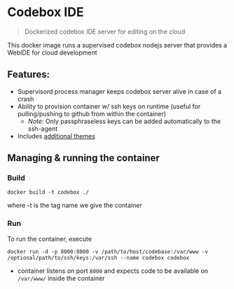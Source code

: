 Codebox IDE
============

> Dockerized codebox IDE server for editing on the cloud

This docker image runs a supervised codebox nodejs server that provides a WebIDE for cloud development

## Features:

- Supervisord process manager keeps codebox server alive in case of a crash
- Ability to provision container w/ ssh keys on runtime (useful for pulling/pushing to github from within the container)
   - *Note:* Only passphraseless keys can be added automatically to the ssh-agent
- Includes [additional themes](https://github.com/linc01n/codebox-theme)  

## Managing & running the container

### Build

`docker build -t codebox ./`

where -t is the tag name we give the container

### Run

To run the container, execute

`docker run -d -p 8000:8000 -v /path/to/host/codebase:/var/www -v /optional/path/to/ssh/keys:/var/ssh --name codebox codebox`

- container listens on port `8000` and expects code to be available on `/var/www/` inside the container
